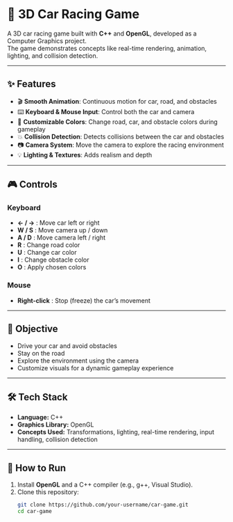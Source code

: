 # 🚗 3D Car Racing Game

A 3D car racing game built with **C++** and **OpenGL**, developed as a Computer Graphics project.  
The game demonstrates concepts like real-time rendering, animation, lighting, and collision detection.

---

## ✨ Features
- 🎬 **Smooth Animation**: Continuous motion for car, road, and obstacles  
- ⌨️ **Keyboard & Mouse Input**: Control both the car and camera  
- 🎨 **Customizable Colors**: Change road, car, and obstacle colors during gameplay  
- 💥 **Collision Detection**: Detects collisions between the car and obstacles  
- 📷 **Camera System**: Move the camera to explore the racing environment  
- 💡 **Lighting & Textures**: Adds realism and depth  

---

## 🎮 Controls

### Keyboard  
- **← / →** : Move car left or right  
- **W / S** : Move camera up / down  
- **A / D** : Move camera left / right  
- **R** : Change road color  
- **U** : Change car color  
- **I** : Change obstacle color  
- **O** : Apply chosen colors  

### Mouse  
- **Right-click** : Stop (freeze) the car’s movement  

---

## 🎯 Objective
- Drive your car and avoid obstacles  
- Stay on the road  
- Explore the environment using the camera  
- Customize visuals for a dynamic gameplay experience  

---

## 🛠️ Tech Stack
- **Language:** C++  
- **Graphics Library:** OpenGL  
- **Concepts Used:** Transformations, lighting, real-time rendering, input handling, collision detection  

---

## 🚀 How to Run

1. Install **OpenGL** and a C++ compiler (e.g., g++, Visual Studio).  
2. Clone this repository:
   ```bash
   git clone https://github.com/your-username/car-game.git
   cd car-game
